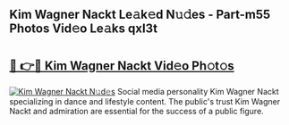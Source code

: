 ## Kim Wagner Nackt Le𝚊k𝚎d N𝚞𝚍es - Part-m55 Photos Vid𝚎o Le𝚊ks qxI3t

# <h2><a href="http://fb7zf75.evod.top/?m=Kim+Wagner+Nackt">🔗 👉🔴 Kim Wagner Nackt Vid𝚎o Ph𝚘t𝚘s</a></h2>

[![Kim Wagner Nackt N𝚞d𝚎s](https://i.imgur.com/8V9OHl7.gif)](http://fb7zf75.evod.top/?m=Kim+Wagner+Nackt)
Social media personality Kim Wagner Nackt specializing in dance and lifestyle content. The public's trust Kim Wagner Nackt and admiration are essential for the success of a public figure. 
